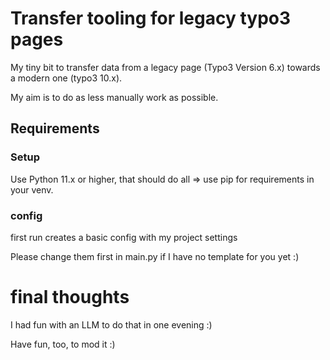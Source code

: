 # Transfer tooling for legacy typo3 pages 

My tiny bit to transfer data from a legacy page (Typo3 Version 6.x) towards a modern one (typo3 10.x). 

My aim is to do as less manually work as possible.

## Requirements

### Setup 

Use Python 11.x or higher, that should do all => use pip for requirements in your venv.

### config

first run creates a basic config with my project settings

Please change them first in main.py if I have no template for you yet :)

# final thoughts

I had fun with an LLM to do that in one evening :)

Have fun, too, to mod it :)